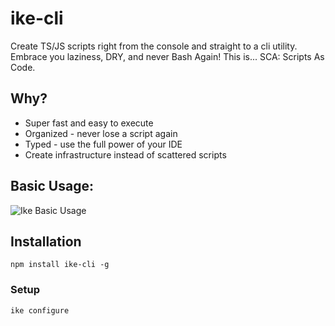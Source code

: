 # ike-cli
Create TS/JS scripts right from the console and straight to a cli utility. Embrace you laziness, DRY, and never Bash Again!
This is... SCA: Scripts As Code.

## Why?
* Super fast and easy to execute
* Organized - never lose a script again
* Typed - use the full power of your IDE
* Create infrastructure instead of scattered scripts

## Basic Usage:
![Ike Basic Usage](https://s8.gifyu.com/images/i-like-ike-flow.gif)

## Installation
``` npm install ike-cli -g ```

### Setup
``` ike configure ```



